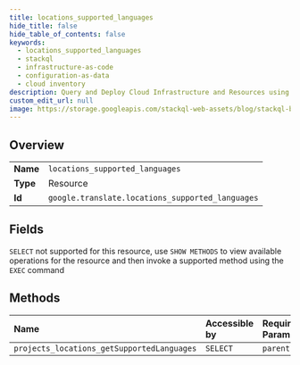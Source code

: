 ```yaml
---
title: locations_supported_languages
hide_title: false
hide_table_of_contents: false
keywords:
  - locations_supported_languages
  - stackql
  - infrastructure-as-code
  - configuration-as-data
  - cloud inventory
description: Query and Deploy Cloud Infrastructure and Resources using SQL
custom_edit_url: null
image: https://storage.googleapis.com/stackql-web-assets/blog/stackql-blog-post-featured-image.png
---
```

  
    

## Overview
<table><tbody>
<tr><td><b>Name</b></td><td><code>locations_supported_languages</code></td></tr>
<tr><td><b>Type</b></td><td>Resource</td></tr>
<tr><td><b>Id</b></td><td><code>google.translate.locations_supported_languages</code></td></tr>
</tbody></table>

## Fields
`SELECT` not supported for this resource, use `SHOW METHODS` to view available operations for the resource and then invoke a supported method using the `EXEC` command  
## Methods
| Name | Accessible by | Required Params |
|:-----|:--------------|:----------------|
| `projects_locations_getSupportedLanguages` | `SELECT` | `parent` |
